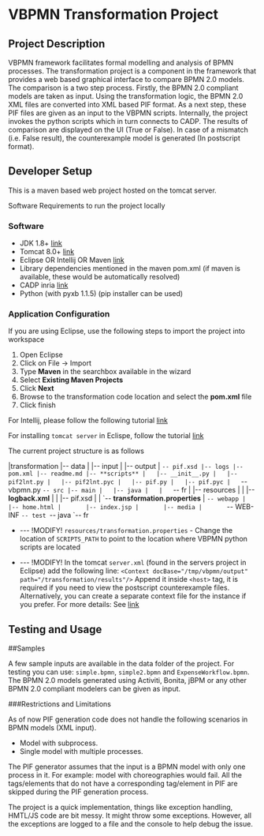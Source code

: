 VBPMN Transformation Project
===============================

Project Description
-------------------------------

VBPMN framework facilitates formal modelling and analysis of BPMN
processes. The transformation project is a component in the framework
that provides a web based graphical interface to compare BPMN 2.0
models.  The comparison is a two step process. Firstly, the BPMN 2.0
compliant models are taken as input. Using the transformation logic,
the BPMN 2.0 XML files are converted into XML based PIF format.  As a
next step, these PIF files are given as an input to the VBPMN
scripts. Internally, the project invokes the python scripts which in
turn connects to CADP. The results of comparison are displayed on the
UI (True or False).  In case of a mismatch (i.e. False result), the
counterexample model is generated (In postscript format).

Developer Setup
-------------------------------

This is a maven based web project hosted on the tomcat server. 

Software Requirements to run the project locally

### Software

* JDK 1.8+ [link](http://www.oracle.com/technetwork/java/javase/downloads/index.html)
* Tomcat 8.0+ [link](http://tomcat.apache.org/download-80.cgi)
* Eclipse OR Intellij OR Maven [link](https://eclipse.org/downloads/packages/release/Mars/2)
* Library dependencies mentioned in the maven pom.xml (if maven is available, these would be automatically resolved)
* CADP inria [link](http://cadp.inria.fr/)
* Python (with pyxb 1.1.5) (pip installer can be used)

### Application Configuration

If you are using Eclipse, use the following steps to import the project into workspace
1. Open Eclipse
2. Click on File -> Import
3. Type **Maven** in the searchbox available in the wizard
4. Select **Existing Maven Projects**
5. Click **Next**
6. Browse to the transformation code location and select the **pom.xml** file
7. Click finish

For Intellij, please follow the following tutorial [link](https://www.jetbrains.com/help/idea/2016.1/importing-project-from-maven-model.html)

For installing `tomcat server` in Eclispe, follow the tutorial [link](https://www.eclipse.org/webtools/jst/components/ws/1.0/tutorials/InstallTomcat/InstallTomcat.html)

The current project structure is as follows

|transformation
|-- data
|   |-- input
|   |-- output
|   `-- pif.xsd
|-- logs
|-- pom.xml
|-- readme.md
|-- **scripts**
|   |-- __init__.py
|   |-- pif2lnt.py
|   |-- pif2lnt.pyc
|   |-- pif.py
|   |-- pif.pyc
|   `-- vbpmn.py
`-- src
    |-- main
    |   |-- java
    |   |   `-- fr
    |   |-- resources
    |   |   |-- **logback.xml**
    |   |   |-- pif.xsd
    |   |   \`-- **transformation.properties**
    |   `-- webapp
    |       |-- home.html
    |       |-- index.jsp
    |       |-- media
    |       `-- WEB-INF
    `-- test
        `-- java
            `-- fr

* --- !MODIFY! `resources/transformation.properties` - Change the location of `SCRIPTS_PATH` to point to the location where VBPMN python scripts are located

* --- !MODIFY! In the tomcat `server.xml` (found in the servers project in Eclipse) add the following line: 
`<Context docBase="/tmp/vbpmn/output" path="/transformation/results"/>`
Append it inside `<host>` tag, it is required if you need to view the
postscript counterexample files. Alternatively, you can create a
separate context file for the instance if you prefer. For more
details: See
[link](http://www.moreofless.co.uk/static-content-web-pages-images-tomcat-outside-war/)



Testing and Usage
--------------------------------------------

##Samples

A few sample inputs are available in the data folder of the
project. For testing you can use: `simple.bpmn`, `simple2.bpmn` and
`ExpenseWorkflow.bpmn`.  The BPMN 2.0 models generated using Activiti,
Bonita, jBPM or any other BPMN 2.0 compliant modelers can be given as
input.

###Restrictions and Limitations

As of now PIF generation code does not handle the following scenarios in BPMN models (XML input).
* Model with subprocess.
* Single model with multiple processes.

The PIF generator assumes that the input is a BPMN model with only one
process in it. For example: model with choreographies would fail.  All
the tags/elements that do not have a corresponding tag/element in PIF
are skipped during the PIF generation process.

The project is a quick implementation, things like exception handling,
HMTL/JS code are bit messy. It might throw some exceptions. However,
all the exceptions are logged to a file and the console to help debug
the issue.
